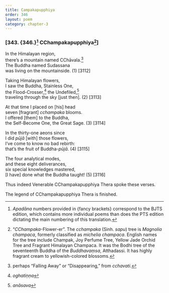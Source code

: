 ```yaml
---
title: Campakapupphiya
order: 346
layout: poem
category: chapter-3
---
```


### \[343. {346.}[^1] <span class="diacritics" data-state="on">C</span><span class="no-diacritics" data-state="off">Ch</span>ampakapupphiya[^2]\]

In the Himalayan region,  
there’s a mountain named <span class="diacritics" data-state="on">C</span><span class="no-diacritics" data-state="off">Ch</span>āvala.[^3]  
The Buddha named Sudassana  
was living on the mountainside. (1) \[3112\]

Taking Himalayan flowers,  
I saw the Buddha, Stainless One,  
the Flood-Crosser,[^4] the Undefiled,[^5]  
traveling through the sky \[just then\]. (2) \[3113\]

At that time I placed on \[his\] head  
seven \[fragrant\] *<span class="diacritics" data-state="on">c</span><span class="no-diacritics" data-state="off">ch</span>ampaka* blooms.  
I offered \[them\] to the Buddha,  
the Self-Become One, the Great Sage. (3) \[3114\]

In the thirty-one aeons since  
I did *pūjā* \[with\] those flowers,  
I’ve come to know no bad rebirth:  
that’s the fruit of Buddha-*pūjā*. (4) \[3115\]

The four analytical modes,  
and these eight deliverances,  
six special knowledges mastered,  
\[I have\] done what the Buddha taught! (5) \[3116\]

Thus indeed Venerable <span class="diacritics" data-state="on">C</span><span class="no-diacritics" data-state="off">Ch</span>ampakapupphiya Thera spoke these verses.

The legend of <span class="diacritics" data-state="on">C</span><span class="no-diacritics" data-state="off">Ch</span>ampakapupphiya Thera is finished.

[^1]: *Apadāna* numbers provided in {fancy brackets} correspond to the BJTS edition, which contains more individual poems than does the PTS edition dictating the main numbering of this translation.

[^2]: “*<span class="diacritics" data-state="on">C</span><span class="no-diacritics" data-state="off">Ch</span>ampaka*-Flower-er”. The *<span class="diacritics" data-state="on">c</span><span class="no-diacritics" data-state="off">ch</span>ampaka* (Sinh. *sapu*) tree is *Magnolia champaca*, formerly classified as *michelia champaca*. English names for the tree include Champak, Joy Perfume Tree, Yellow Jade Orchid Tree and Fragrant Himalayan Champaca. It was the Bodhi tree of the seventeenth Buddha of the *Buddhavaṃsa*, Atthadassi. It has highly fragrant cream to yellowish-colored blossoms.

[^3]: perhaps “Falling Away” or “Disappearing,” from *<span class="diacritics" data-state="on">c</span><span class="no-diacritics" data-state="off">ch</span>avati*.

[^4]: *oghatiṇṇa*

[^5]: *anāsava*
